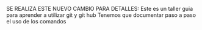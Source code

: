SE REALIZA ESTE NUEVO CAMBIO PARA DETALLES:
Este es un taller guia para aprender a utilizar git y git hub
Tenemos que documentar paso a paso el uso de los comandos 


